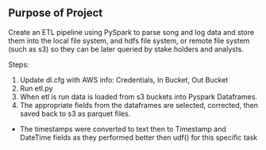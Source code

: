 Purpose of Project
------------------

Create an ETL pipeline using PySpark to parse song and log data and store them into the local file system, and hdfs file system, or remote file system (such as s3) so they can be later queried by stake holders and analysts.

Steps:

1. Update dl.cfg with AWS info: Credentials, In Bucket, Out Bucket
2. Run etl.py 
3. When etl is run data is loaded from s3 buckets into Pyspark Dataframes.
4. The appropriate fields from the dataframes are selected, corrected, then saved back to s3 as parquet files.
* The timestamps were converted to text then to Timestamp and DateTime fields as they performed better then udf() for this specific task








